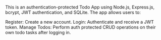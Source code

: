 This is an authentication-protected Todo App using Node.js, Express.js, bcrypt, JWT authentication, and SQLite. The app allows users to:

Register: Create a new account.
Login: Authenticate and receive a JWT token.
Manage Todos: Perform auth protected CRUD operations on their own todo tasks after logging in.

